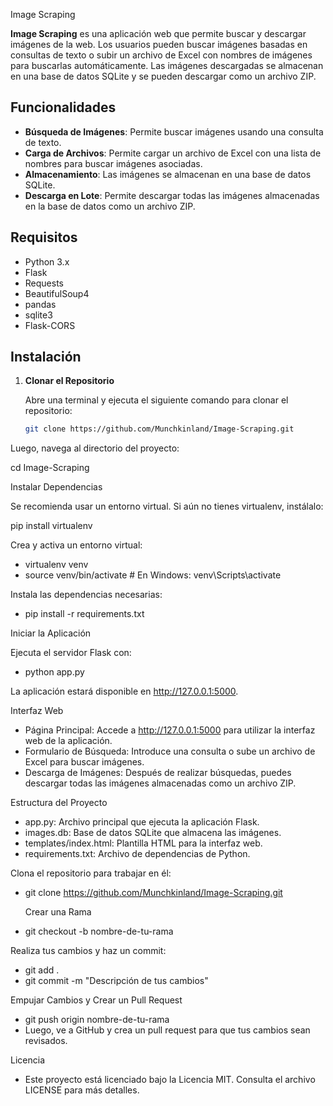  Image Scraping

**Image Scraping** es una aplicación web que permite buscar y descargar imágenes de la web. Los usuarios pueden buscar imágenes basadas en consultas de texto o subir un archivo de Excel con nombres de imágenes para buscarlas automáticamente. Las imágenes descargadas se almacenan en una base de datos SQLite y se pueden descargar como un archivo ZIP.

## Funcionalidades

- **Búsqueda de Imágenes**: Permite buscar imágenes usando una consulta de texto.
- **Carga de Archivos**: Permite cargar un archivo de Excel con una lista de nombres para buscar imágenes asociadas.
- **Almacenamiento**: Las imágenes se almacenan en una base de datos SQLite.
- **Descarga en Lote**: Permite descargar todas las imágenes almacenadas en la base de datos como un archivo ZIP.

## Requisitos

- Python 3.x
- Flask
- Requests
- BeautifulSoup4
- pandas
- sqlite3
- Flask-CORS

## Instalación

1. **Clonar el Repositorio**

   Abre una terminal y ejecuta el siguiente comando para clonar el repositorio:

   ```bash
   git clone https://github.com/Munchkinland/Image-Scraping.git

  Luego, navega al directorio del proyecto:

cd Image-Scraping

Instalar Dependencias

Se recomienda usar un entorno virtual. Si aún no tienes virtualenv, instálalo:

pip install virtualenv

Crea y activa un entorno virtual:

- virtualenv venv
- source venv/bin/activate  # En Windows: venv\Scripts\activate
  
Instala las dependencias necesarias:

- pip install -r requirements.txt

Iniciar la Aplicación

Ejecuta el servidor Flask con:

- python app.py
  
La aplicación estará disponible en http://127.0.0.1:5000.

Interfaz Web

- Página Principal: Accede a http://127.0.0.1:5000 para utilizar la interfaz web de la aplicación.
- Formulario de Búsqueda: Introduce una consulta o sube un archivo de Excel para buscar imágenes.
- Descarga de Imágenes: Después de realizar búsquedas, puedes descargar todas las imágenes almacenadas como un archivo ZIP.
  
Estructura del Proyecto
- app.py: Archivo principal que ejecuta la aplicación Flask.
- images.db: Base de datos SQLite que almacena las imágenes.
- templates/index.html: Plantilla HTML para la interfaz web.
- requirements.txt: Archivo de dependencias de Python.

Clona el repositorio para trabajar en él:

- git clone https://github.com/Munchkinland/Image-Scraping.git

  Crear una Rama

- git checkout -b nombre-de-tu-rama

Realiza tus cambios y haz un commit:

- git add .
- git commit -m "Descripción de tus cambios"
  
Empujar Cambios y Crear un Pull Request

- git push origin nombre-de-tu-rama
- Luego, ve a GitHub y crea un pull request para que tus cambios sean revisados.

Licencia

- Este proyecto está licenciado bajo la Licencia MIT. Consulta el archivo LICENSE para más detalles.
